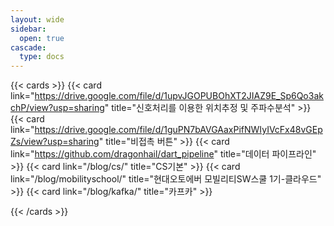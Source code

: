 ```yaml
---
layout: wide
sidebar:
  open: true
cascade:
  type: docs
---
```


{{< cards >}}
  {{< card link="https://drive.google.com/file/d/1upvJGOPUBOhXT2JIAZ9E_Sp6Qo3akchP/view?usp=sharing" title="신호처리를 이용한 위치추정 및 주파수분석" >}}
  {{< card link="https://drive.google.com/file/d/1guPN7bAVGAaxPifNWIyIVcFx48vGEpZs/view?usp=sharing" title="비접촉 버튼" >}}
  {{< card link="https://github.com/dragonhail/dart_pipeline" title="데이터 파이프라인" >}}
  {{< card link="/blog/cs/" title="CS기본" >}}
  {{< card link="/blog/mobilityschool/" title="현대오토에버 모빌리티SW스쿨 1기-클라우드" >}}
  {{< card link="/blog/kafka/" title="카프카" >}}


{{< /cards >}}